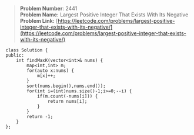 > **Problem Number**: 2441 <br>
> **Problem Name:** Largest Positive Integer That Exists With Its Negative <br>
> **Problem Link:** [https://leetcode.com/problems/largest-positive-integer-that-exists-with-its-negative/](https://leetcode.com/problems/largest-positive-integer-that-exists-with-its-negative/) <br>

    class Solution {
    public:
        int findMaxK(vector<int>& nums) {
            map<int,int> m;
            for(auto x:nums) {
                m[x]++;
            }
            sort(nums.begin(),nums.end());
            for(int i=(int)nums.size()-1;i>=0;--i) {
                if(m.count(-nums[i])) {
                    return nums[i];
                }
            }
            return -1;
        }
    };